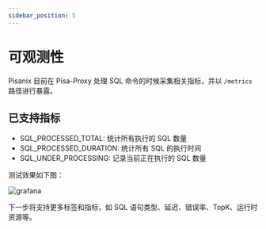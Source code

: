```yaml
---
sidebar_position: 5
---
```


# 可观测性 

Pisanix 目前在 Pisa-Proxy 处理 SQL 命令的时候采集相关指标，并以 `/metrics` 路径进行暴露。

## 已支持指标
- SQL_PROCESSED_TOTAL: 统计所有执行的 SQL 数量
- SQL_PROCESSED_DURATION: 统计所有 SQL 的执行时间
- SQL_UNDER_PROCESSING: 记录当前正在执行的 SQL 数量

测试效果如下图：

![grafana](/img/grafana.jpg)

下一步将支持更多标签和指标，如 SQL 语句类型、延迟、错误率、TopK、运行时资源等。
